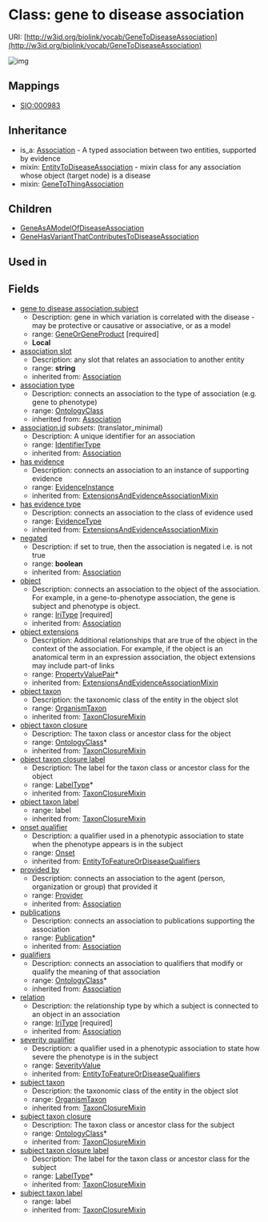 # Class: gene to disease association




URI: [http://w3id.org/biolink/vocab/GeneToDiseaseAssociation](http://w3id.org/biolink/vocab/GeneToDiseaseAssociation)

![img](http://yuml.me/diagram/nofunky;dir:TB/class/\[GeneToDiseaseAssociation|subject_taxon_closure_label(i):label_type%20*;object_taxon_closure_label(i):label_type%20*;has_evidence(i):evidence_instance%20%3F;id(i):identifier_type%20%3F;relation(i):iri_type;negated(i):boolean%20%3F;association_slot(i):string%20%3F]-%20provided%20by(i)%20%3F>\[Provider],%20\[GeneToDiseaseAssociation]-%20publications(i)%20*>\[Publication],%20\[GeneToDiseaseAssociation]-%20qualifiers(i)%20*>\[OntologyClass],%20\[GeneToDiseaseAssociation]-%20association%20type(i)%20%3F>\[OntologyClass],%20\[GeneToDiseaseAssociation]-%20has%20evidence%20type(i)%20%3F>\[EvidenceType],%20\[GeneToDiseaseAssociation]-%20object%20extensions(i)%20*>\[PropertyValuePair],%20\[GeneToDiseaseAssociation]-%20object%20taxon%20closure(i)%20*>\[OntologyClass],%20\[GeneToDiseaseAssociation]-%20object%20taxon(i)%20%3F>\[OrganismTaxon],%20\[GeneToDiseaseAssociation]-%20subject%20taxon%20closure(i)%20*>\[OntologyClass],%20\[GeneToDiseaseAssociation]-%20subject%20taxon(i)%20%3F>\[OrganismTaxon],%20\[GeneToDiseaseAssociation]-%20object(i)>\[Disease],%20\[GeneToDiseaseAssociation]-%20onset%20qualifier(i)%20%3F>\[Onset],%20\[GeneToDiseaseAssociation]-%20severity%20qualifier(i)%20%3F>\[SeverityValue],%20\[GeneToDiseaseAssociation]-%20subject>\[GeneOrGeneProduct],%20\[GeneToDiseaseAssociation]uses%20-.->\[EntityToDiseaseAssociation],%20\[GeneToDiseaseAssociation]uses%20-.->\[GeneToThingAssociation],%20\[GeneToDiseaseAssociation]^-\[GeneHasVariantThatContributesToDiseaseAssociation],%20\[GeneToDiseaseAssociation]^-\[GeneAsAModelOfDiseaseAssociation],%20\[Association]^-\[GeneToDiseaseAssociation])
## Mappings

 * [SIO:000983](http://semanticscience.org/resource/SIO_000983)
## Inheritance

 *  is_a: [Association](Association.md) - A typed association between two entities, supported by evidence
 *  mixin: [EntityToDiseaseAssociation](EntityToDiseaseAssociation.md) - mixin class for any association whose object (target node) is a disease
 *  mixin: [GeneToThingAssociation](GeneToThingAssociation.md)
## Children

 * [GeneAsAModelOfDiseaseAssociation](GeneAsAModelOfDiseaseAssociation.md)
 * [GeneHasVariantThatContributesToDiseaseAssociation](GeneHasVariantThatContributesToDiseaseAssociation.md)
## Used in

## Fields

 * [gene to disease association.subject](gene_to_disease_association_subject.md)
    * Description: gene in which variation is correlated with the disease - may be protective or causative or associative, or as a model
    * range: [GeneOrGeneProduct](GeneOrGeneProduct.md) [required]
    * __Local__
 * [association slot](association_slot.md)
    * Description: any slot that relates an association to another entity
    * range: **string**
    * inherited from: [Association](Association.md)
 * [association type](association_type.md)
    * Description: connects an association to the type of association (e.g. gene to phenotype)
    * range: [OntologyClass](OntologyClass.md)
    * inherited from: [Association](Association.md)
 * [association.id](association_id.md) *subsets*: (translator_minimal)
    * Description: A unique identifier for an association
    * range: [IdentifierType](IdentifierType.md)
    * inherited from: [Association](Association.md)
 * [has evidence](has_evidence.md)
    * Description: connects an association to an instance of supporting evidence
    * range: [EvidenceInstance](EvidenceInstance.md)
    * inherited from: [ExtensionsAndEvidenceAssociationMixin](ExtensionsAndEvidenceAssociationMixin.md)
 * [has evidence type](has_evidence_type.md)
    * Description: connects an association to the class of evidence used
    * range: [EvidenceType](EvidenceType.md)
    * inherited from: [ExtensionsAndEvidenceAssociationMixin](ExtensionsAndEvidenceAssociationMixin.md)
 * [negated](negated.md)
    * Description: if set to true, then the association is negated i.e. is not true
    * range: **boolean**
    * inherited from: [Association](Association.md)
 * [object](object.md)
    * Description: connects an association to the object of the association. For example, in a gene-to-phenotype association, the gene is subject and phenotype is object.
    * range: [IriType](IriType.md) [required]
    * inherited from: [Association](Association.md)
 * [object extensions](object_extensions.md)
    * Description: Additional relationships that are true of the object in the context of the association. For example, if the object is an anatomical term in an expression association, the object extensions may include part-of links
    * range: [PropertyValuePair](PropertyValuePair.md)*
    * inherited from: [ExtensionsAndEvidenceAssociationMixin](ExtensionsAndEvidenceAssociationMixin.md)
 * [object taxon](object_taxon.md)
    * Description: the taxonomic class of the entity in the object slot
    * range: [OrganismTaxon](OrganismTaxon.md)
    * inherited from: [TaxonClosureMixin](TaxonClosureMixin.md)
 * [object taxon closure](object_taxon_closure.md)
    * Description: The taxon class or ancestor class for the object
    * range: [OntologyClass](OntologyClass.md)*
    * inherited from: [TaxonClosureMixin](TaxonClosureMixin.md)
 * [object taxon closure label](object_taxon_closure_label.md)
    * Description: The label for the taxon class or ancestor class for the object
    * range: [LabelType](LabelType.md)*
    * inherited from: [TaxonClosureMixin](TaxonClosureMixin.md)
 * [object taxon label](object_taxon_label.md)
    * range: label
    * inherited from: [TaxonClosureMixin](TaxonClosureMixin.md)
 * [onset qualifier](onset_qualifier.md)
    * Description: a qualifier used in a phenotypic association to state when the phenotype appears is in the subject
    * range: [Onset](Onset.md)
    * inherited from: [EntityToFeatureOrDiseaseQualifiers](EntityToFeatureOrDiseaseQualifiers.md)
 * [provided by](provided_by.md)
    * Description: connects an association to the agent (person, organization or group) that provided it
    * range: [Provider](Provider.md)
    * inherited from: [Association](Association.md)
 * [publications](publications.md)
    * Description: connects an association to publications supporting the association
    * range: [Publication](Publication.md)*
    * inherited from: [Association](Association.md)
 * [qualifiers](qualifiers.md)
    * Description: connects an association to qualifiers that modify or qualify the meaning of that association
    * range: [OntologyClass](OntologyClass.md)*
    * inherited from: [Association](Association.md)
 * [relation](relation.md)
    * Description: the relationship type by which a subject is connected to an object in an association
    * range: [IriType](IriType.md) [required]
    * inherited from: [Association](Association.md)
 * [severity qualifier](severity_qualifier.md)
    * Description: a qualifier used in a phenotypic association to state how severe the phenotype is in the subject
    * range: [SeverityValue](SeverityValue.md)
    * inherited from: [EntityToFeatureOrDiseaseQualifiers](EntityToFeatureOrDiseaseQualifiers.md)
 * [subject taxon](subject_taxon.md)
    * Description: the taxonomic class of the entity in the object slot
    * range: [OrganismTaxon](OrganismTaxon.md)
    * inherited from: [TaxonClosureMixin](TaxonClosureMixin.md)
 * [subject taxon closure](subject_taxon_closure.md)
    * Description: The taxon class or ancestor class for the subject
    * range: [OntologyClass](OntologyClass.md)*
    * inherited from: [TaxonClosureMixin](TaxonClosureMixin.md)
 * [subject taxon closure label](subject_taxon_closure_label.md)
    * Description: The label for the taxon class or ancestor class for the subject
    * range: [LabelType](LabelType.md)*
    * inherited from: [TaxonClosureMixin](TaxonClosureMixin.md)
 * [subject taxon label](subject_taxon_label.md)
    * range: label
    * inherited from: [TaxonClosureMixin](TaxonClosureMixin.md)
